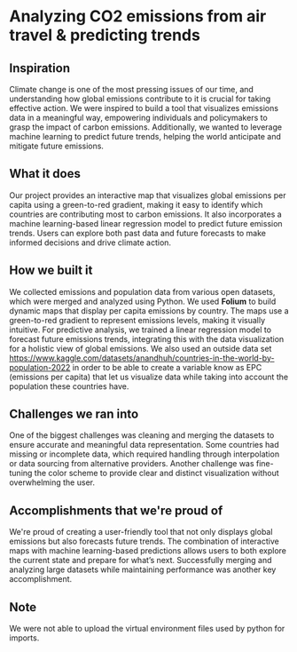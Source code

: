 ﻿# Analyzing CO2 emissions from air travel & predicting trends
## Inspiration
Climate change is one of the most pressing issues of our time, and understanding how global emissions contribute to it is crucial for taking effective action. We were inspired to build a tool that visualizes emissions data in a meaningful way, empowering individuals and policymakers to grasp the impact of carbon emissions. Additionally, we wanted to leverage machine learning to predict future trends, helping the world anticipate and mitigate future emissions.

## What it does
Our project provides an interactive map that visualizes global emissions per capita using a green-to-red gradient, making it easy to identify which countries are contributing most to carbon emissions. It also incorporates a machine learning-based linear regression model to predict future emission trends. Users can explore both past data and future forecasts to make informed decisions and drive climate action.

## How we built it
We collected emissions and population data from various open datasets, which were merged and analyzed using Python. We used **Folium** to build dynamic maps that display per capita emissions by country. The maps use a green-to-red gradient to represent emissions levels, making it visually intuitive. For predictive analysis, we trained a linear regression model to forecast future emissions trends, integrating this with the data visualization for a holistic view of global emissions. We also used an outside data set https://www.kaggle.com/datasets/anandhuh/countries-in-the-world-by-population-2022 in order to be able to create a variable know as EPC (emissions per capita) that let us visualize data while taking into account the population these countries have.

## Challenges we ran into
One of the biggest challenges was cleaning and merging the datasets to ensure accurate and meaningful data representation. Some countries had missing or incomplete data, which required handling through interpolation or data sourcing from alternative providers. Another challenge was fine-tuning the color scheme to provide clear and distinct visualization without overwhelming the user.

## Accomplishments that we're proud of
We're proud of creating a user-friendly tool that not only displays global emissions but also forecasts future trends. The combination of interactive maps with machine learning-based predictions allows users to both explore the current state and prepare for what’s next. Successfully merging and analyzing large datasets while maintaining performance was another key accomplishment.

## Note
We were not able to upload the virtual environment files used by python for imports.
